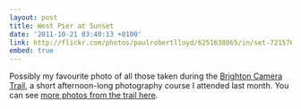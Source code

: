 ```yaml
---
layout: post
title: West Pier at Sunset
date: '2011-10-21 03:40:13 +0100'
link: http://flickr.com/photos/paulrobertlloyd/6251638865/in/set-72157627785545113
embed: true
---
```

Possibly my favourite photo of all those taken during the [Brighton Camera Trail][1], a short afternoon-long photography course I attended last month. You can see [more photos from the trail here][2].

[1]: http://www.cameratrails.com/photography-courses-brighton
[2]: http://www.flickr.com/photos/paulrobertlloyd/sets/72157627785545113/